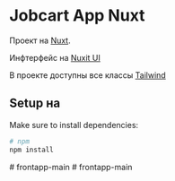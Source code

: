 # Jobcart App Nuxt

Проект на [Nuxt](https://nuxt.com/docs/getting-started/introduction).

Инфтерфейс на [Nuxit UI](https://ui.nuxt.com/components/app)

В проекте доступны все классы [Tailwind](https://tailwindcss.com/docs/installation/using-vite)

## Setup на

Make sure to install dependencies:

```bash
# npm
npm install
```

#   f r o n t a p p - m a i n  
 #   f r o n t a p p - m a i n  
 